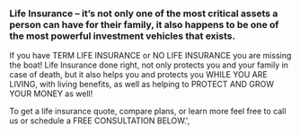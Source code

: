 ### Life Insurance – it’s not only one of the most critical assets a person can have for their family, it also happens to be one of the most powerful investment vehicles that exists.

If you have TERM LIFE INSURANCE or NO LIFE INSURANCE you are missing the boat! Life Insurance done right, not only protects you and your family in case of death, but it also helps you and protects you WHILE YOU ARE LIVING, with living benefits, as well as helping to PROTECT AND GROW YOUR MONEY as well!

To get a life insurance quote, compare plans, or learn more feel free to call us or schedule a FREE CONSULTATION BELOW.',
